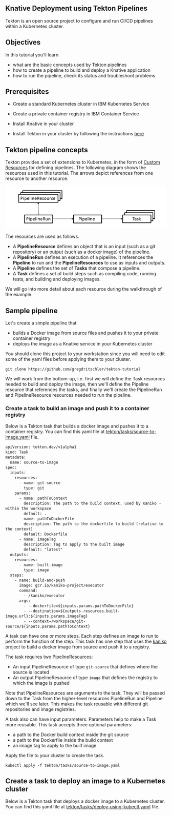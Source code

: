 ## Knative Deployment using Tekton Pipelines

Tekton is an open source project to configure and run CI/CD pipelines within a Kubernetes cluster.


## Objectives

In this tutorial you'll learn
* what are the basic concepts used by Tekton pipelines
* how to create a pipeline to build and deploy a Knative application
* how to run the pipeline, check its status and troubleshoot problems


## Prerequisites

* Create a standard Kubernetes cluster in IBM Kubernetes Service

* Create a private container registry in IBM Container Service

* Install Knative in your cluster

* Install Tekton in your cluster by following the instructions [here](https://cloud.google.com/tekton/)


## Tekton pipeline concepts

Tekton provides a set of extensions to Kubernetes, in the form of [Custom Resources](https://kubernetes.io/docs/concepts/extend-kubernetes/api-extension/custom-resources/) for defining pipelines.
The following diagram shows the resources used in this tutorial.  The arrows depict references from one resource to another resource.

![crd](doc/source/images/crd.png)

The resources are used as follows.

* A **PipelineResource** defines an object that is an input (such as a git repository) or an output (such as a docker image) of the pipeline.
* A **PipelineRun** defines an execution of a pipeline.  It references the **Pipeline** to run and the **PipelineResources** to use as inputs and outputs.
* A **Pipeline** defines the set of **Tasks** that compose a pipeline.
* A **Task** defines a set of build steps such as compiling code, running tests, and building and deploying images.

We will go into more detail about each resource during the walkthrough of the example.


## Sample pipeline

Let's create a simple pipeline that

* builds a Docker image from source files and pushes it to your private container registry
* deploys the image as a Knative service in your Kubernetes cluster

You should clone this project to your workstation since you will need to edit some of the yaml files before applying them to your cluster.

```
git clone https://github.com/gregdritschler/tekton-tutorial
```

We will work from the bottom-up, i.e. first we will define the Task resources needed to build and deploy the image,
then we'll define the Pipeline resource that references the tasks,
and finally we'll create the PipelineRun and PipelineResource resources needed to run the pipeline.


### Create a task to build an image and push it to a container registry

Below is a Tekton task that builds a docker image and pushes it to a container registry.
You can find this yaml file at [tekton/tasks/source-to-image.yaml](tekton/tasks/source-to-image.yaml) file.

```
apiVersion: tekton.dev/v1alpha1
kind: Task
metadata:
  name: source-to-image
spec:
  inputs:
    resources:
      - name: git-source
        type: git
    params:
      - name: pathToContext
        description: The path to the build context, used by Kaniko - within the workspace
        default: .
      - name: pathToDockerFile
        description: The path to the dockerfile to build (relative to the context)
        default: Dockerfile
      - name: imageTag
        description: Tag to apply to the built image
        default: "latest"
  outputs:
    resources:
      - name: built-image
        type: image
  steps:
    - name: build-and-push
      image: gcr.io/kaniko-project/executor
      command:
        - /kaniko/executor
      args:
        - --dockerfile=${inputs.params.pathToDockerFile}
        - --destination=${outputs.resources.built-image.url}:${inputs.params.imageTag}
        - --context=/workspace/git-source/${inputs.params.pathToContext}
```

A task can have one or more steps.  Each step defines an image to run to perform the function of the step.
This task has one step that uses the [kaniko](https://github.com/GoogleContainerTools/kaniko) project to build a docker image from source and push it to a registry.

The task requires two PipelineResources:
* An input PipelineResource of type `git-source` that defines where the source is located
* An output PipelineResource of type `image` that defines the registry to which the image is pushed

Note that PipelineResources are arguments to the task.
They will be passed down to the Task from the higher-level resources PipelineRun and Pipeline which we'll see later.
This makes the task reusable with different git repositories and image registries.

A task also can have input parameters.  Parameters help to make a Task more reusable.
This task accepts three optional parameters:
* a path to the Docker build context inside the git source
* a path to the Dockerfile inside the build context
* an image tag to apply to the built image

Apply the file to your cluster to create the task.

```
kubectl apply -f tekton/tasks/source-to-image.yaml
```


## Create a task to deploy an image to a Kubernetes cluster

Below is a Tekton task that deploys a docker image to a Kubernetes cluster.
You can find this yaml file at [tekton/tasks/deploy-using-kubectl.yaml](tekton/tasks/deploy-using-kubectl.yaml) file.

```

```